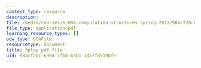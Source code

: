 ```yaml
---
content_type: resource
description: ''
file: /media/courses/6-004-computation-structures-spring-2017/98acf20c69047fb463b13457f8519bfe_q38KAGAKORk.pdf
file_type: application/pdf
learning_resource_types: []
ocw_type: OCWFile
resourcetype: Document
title: 3play pdf file
uid: 98acf20c-6904-7fb4-63b1-3457f8519bfe
---
```

